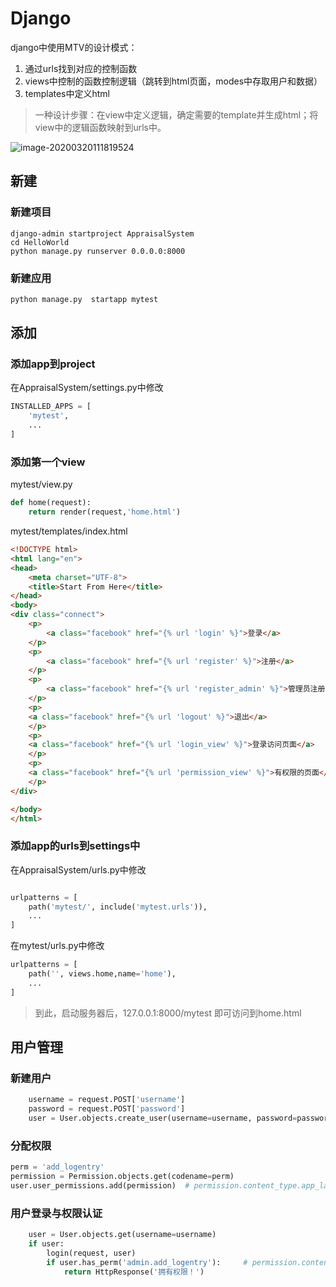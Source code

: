 # Django
django中使用MTV的设计模式：

1. 通过urls找到对应的控制函数
2. views中控制的函数控制逻辑（跳转到html页面，modes中存取用户和数据）
3. templates中定义html

> 一种设计步骤：在view中定义逻辑，确定需要的template并生成html；将view中的逻辑函数映射到urls中。

![image-20200320111819524](D:\Projects\AppraisalSystem\Django_assets\image-20200320111819524.png)

## 新建

### 新建项目

```shell
django-admin startproject AppraisalSystem
cd HelloWorld
python manage.py runserver 0.0.0.0:8000
```

### 新建应用

```sh
python manage.py  startapp mytest
```

## 添加

### 添加app到project

在AppraisalSystem/settings.py中修改

```python
INSTALLED_APPS = [
    'mytest',
    ...
]
```


### 添加第一个view

mytest/view.py

```python
def home(request):
    return render(request,'home.html')
```

mytest/templates/index.html

```html
<!DOCTYPE html>
<html lang="en">
<head>
    <meta charset="UTF-8">
    <title>Start From Here</title>
</head>
<body>
<div class="connect">
    <p>
        <a class="facebook" href="{% url 'login' %}">登录</a>
    </p>
    <p>
        <a class="facebook" href="{% url 'register' %}">注册</a>
    </p>
    <p>
        <a class="facebook" href="{% url 'register_admin' %}">管理员注册</a>
    </p>
    <p>
    <a class="facebook" href="{% url 'logout' %}">退出</a>
    </p>
    <p>
    <a class="facebook" href="{% url 'login_view' %}">登录访问页面</a>
    </p>
    <p>
    <a class="facebook" href="{% url 'permission_view' %}">有权限的页面</a>
    </p>
</div>

</body>
</html>
```


### 添加app的urls到settings中

在AppraisalSystem/urls.py中修改

```python

urlpatterns = [
    path('mytest/', include('mytest.urls')),
    ...
]
```

在mytest/urls.py中修改
```python
urlpatterns = [
    path('', views.home,name='home'),
    ...
]
```

> 到此，启动服务器后，127.0.0.1:8000/mytest 即可访问到home.html


## 用户管理

### 新建用户
```python
    username = request.POST['username']
    password = request.POST['password']
    user = User.objects.create_user(username=username, password=password)
```
### 分配权限
```python
perm = 'add_logentry'
permission = Permission.objects.get(codename=perm)
user.user_permissions.add(permission)  # permission.content_type.app_label + permission.codename ??
```

### 用户登录与权限认证
```python
    user = User.objects.get(username=username)
    if user:
        login(request, user)
        if user.has_perm('admin.add_logentry'):     # permission.content_type.app_label + permission.codename ??
            return HttpResponse('拥有权限！')
```
